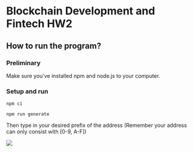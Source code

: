 # Blockchain Development and Fintech HW2 

## How to run the program? 

### Preliminary 
Make sure you've installed npm and node.js to your computer.

### Setup and run 

```
npm ci
```

```
npm run generate 
```

Then type in your desired prefix of the address (Remember your address can only consist with [0-9, A-F])

![](https://github.com/Yojahuang/109550113-bdaf-lab2/blob/main/demo.png?raw=true)